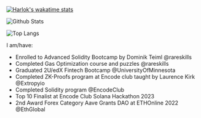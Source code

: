 <div align="left">
<div/>
  
<!--START_SECTION:waka-->

[![Harlok's wakatime stats](https://github-readme-stats.vercel.app/api/wakatime?username=mmsaki)](https://github.com/anuraghazra/github-readme-stats)
  
<!--END_SECTION:waka-->
   
![Github Stats](https://github-readme-stats.vercel.app/api?username=mmsaki&show_icons=true&bg_color=00000000)
  
![Top Langs](https://github-readme-stats.vercel.app/api/top-langs/?username=mmsaki&count_private=true&layout=compact&langs_count=8&hide=jupyter%20notebook)
   
I am/have:
- Enrolled to Advanced Solidity Bootcamp by Dominik Teiml @rareskills
- Completed Gas Optimization course and puzzles @rareskills
- Graduated 2U/edX Fintech Bootcamp @UniversityOfMinnesota
- Completed ZK-Proofs program at Encode club taught by Laurence Kirk @Extropyio
- Completed Solidity program @EncodeClub
- Top 10 Finalist at Encode Club Solana Hackathon 2023
- 2nd Award Forex Category Aave Grants DAO at ETHOnline 2022 @EthGlobal
